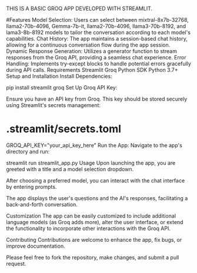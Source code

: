 THIS IS A BASIC GROQ APP DEVELOPED WITH STREAMLIT.

#Features
Model Selection: Users can select between mixtral-8x7b-32768, llama2-70b-4096, Gemma-7b-it, llama2-70b-4096, llama3-70b-8192, and lama3-8b-8192 models to tailor the conversation according to each model's capabilities.
Chat History: The app maintains a session-based chat history, allowing for a continuous conversation flow during the app session.
Dynamic Response Generation: Utilizes a generator function to stream responses from the Groq API, providing a seamless chat experience.
Error Handling: Implements try-except blocks to handle potential errors gracefully during API calls.
Requirements
Streamlit
Groq Python SDK
Python 3.7+
Setup and Installation
Install Dependencies:

pip install streamlit groq
Set Up Groq API Key:

Ensure you have an API key from Groq. This key should be stored securely using Streamlit's secrets management:

# .streamlit/secrets.toml
GROQ_API_KEY="your_api_key_here"
Run the App: Navigate to the app's directory and run:

streamlit run streamlit_app.py
Usage
Upon launching the app, you are greeted with a title and a model selection dropdown.

After choosing a preferred model, you can interact with the chat interface by entering prompts.

The app displays the user's questions and the AI's responses, facilitating a back-and-forth conversation.

Customization
The app can be easily customized to include additional language models (as Groq adds more), alter the user interface, or extend the functionality to incorporate other interactions with the Groq API.

Contributing
Contributions are welcome to enhance the app, fix bugs, or improve documentation.

Please feel free to fork the repository, make changes, and submit a pull request.
